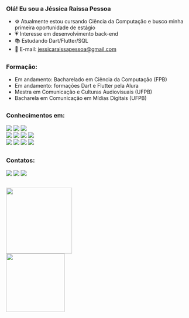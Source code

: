 ### Olá! Eu sou a Jéssica Raissa Pessoa



- ⚙️ Atualmente estou cursando Ciência da Computação e busco minha primeira oportunidade de estágio
- 💗 Interesse em desenvolvimento back-end
- 📚 Estudando Dart/Flutter/SQL
- 💬 E-mail: jessicaraissapessoa@gmail.com

##

<div>
  
### Formação:

- Em andamento: Bacharelado em Ciência da Computação (FPB)
- Em andamento: formações Dart e Flutter pela Alura
- Mestra em Comunicação e Culturas Audiovisuais (UFPB)
- Bacharela em Comunicação em Mídias Digitais (UFPB)  
  
  
</div>  

##

<div>

### Conhecimentos em:
  
  <img src="https://img.shields.io/badge/Dart-0175C2?style=for-the-badge&logo=dart&logoColor=white"/>
  <img src="https://img.shields.io/badge/Java-ED8B00?style=for-the-badge&logo=java&logoColor=white"/>
  <img src="https://img.shields.io/badge/MySQL-005C84?style=for-the-badge&logo=mysql&logoColor=white"/>
  
  <br>
  <img src="https://img.shields.io/badge/Eclipse-2C2255?style=for-the-badge&logo=eclipse&logoColor=white"/>
  <img src="https://img.shields.io/badge/Eclipse-2C2255?style=for-the-badge&logo=eclipse&logoColor=white"/>
  <img src="https://img.shields.io/badge/Notion-000000?style=for-the-badge&logo=notion&logoColor=white"/>
  <img src="https://img.shields.io/badge/Figma-F24E1E?style=for-the-badge&logo=figma&logoColor=white"/>
  
  <br>
  <img src="https://img.shields.io/badge/Adobe%20Illustrator-FF9A00?style=for-the-badge&logo=adobe%20illustrator&logoColor=white"/>
  <img src="https://img.shields.io/badge/Adobe%20InDesign-FF3366?style=for-the-badge&logo=Adobe%20InDesign&logoColor=white"/>
  <img src="https://img.shields.io/badge/Adobe%20Photoshop-31A8FF?style=for-the-badge&logo=Adobe%20Photoshop&logoColor=white"/>
  <img src="https://img.shields.io/badge/Canva-%2300C4CC.svg?&style=for-the-badge&logo=Canva&logoColor=white"/>
  
</div>
  
##
  
<div>
  
### Contatos:
  
 <a href="https://www.instagram.com/jessica_raissa_pessoa/?hl=pt-br" target="_blank"><img src="https://img.shields.io/badge/-Instagram-%23E4405F?style=for-the-badge&logo=instagram&logoColor=white" target="_blank"></a>
  <a href = "mailto:jessicaraissapessoa@gmail.com"><img src="https://img.shields.io/badge/-Gmail-%23333?style=for-the-badge&logo=gmail&logoColor=white" target="_blank"></a>
  <a href="https://www.linkedin.com/in/jessicaraissapessoa/" target="_blank"><img src="https://img.shields.io/badge/-LinkedIn-%230077B5?style=for-the-badge&logo=linkedin&logoColor=white" target="_blank"></a>

##

<div>
  <a href="https://github.com/jessicaraissapessoa">
  <img height="180em" src="https://github-readme-stats.vercel.app/api?username=jessicaraissapessoa&show_icons=true&theme=highcontrast&include_all_commits=true&count_private=true"/>
</div>

<div>
  <a href="https://github.com/jessicaraissapessoa">
  <img height="160em" src="https://github-readme-stats.vercel.app/api/top-langs/?username=jessicaraissapessoa&layout=compact&langs_count=7&theme=highcontrast"/>
</div>
  
<!-- 

>> backup outra forma para ícones de linguagens:  

<div style="display: inline_block"><br>
  <img align="center" alt="Rafa-Js" height="30" width="40" src="https://raw.githubusercontent.com/devicons/devicon/master/icons/java/java-plain.svg">
  <img align="center" alt="Rafa-Ts" height="30" width="40" src="https://raw.githubusercontent.com/devicons/devicon/master/icons/mysql/mysql-plain.svg">
  <img align="center" alt="Rafa-Ts" height="30" width="40" src="https://raw.githubusercontent.com/devicons/devicon/master/icons/figma/figma-plain.svg">

</div>

>> backup conhecimentos em:
  <img src="https://cdn.jsdelivr.net/gh/devicons/devicon/icons/figma/figma-original.svg" width="30" height="40"/>
  <img src="https://cdn.jsdelivr.net/gh/devicons/devicon/icons/java/java-original-wordmark.svg" width="40" height="40"/>
  <img src="https://cdn.jsdelivr.net/gh/devicons/devicon/icons/mysql/mysql-original-wordmark.svg" width="40" height="40"/>

--> 

 
